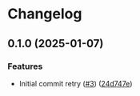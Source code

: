 # Changelog

## 0.1.0 (2025-01-07)


### Features

* Initial commit retry ([#3](https://github.com/ianms17/pyhcl-fancy/issues/3)) ([24d747e](https://github.com/ianms17/pyhcl-fancy/commit/24d747ec0b77a3ab0fcaf541bb66f7381c5e0597))
